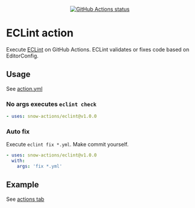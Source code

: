
<p align="center">
  <a href="https://github.com/snow-actions/eclint"><img alt="GitHub Actions status" src="https://github.com/snow-actions/eclint/workflows/ECLint-action/badge.svg"></a>
</p>

# ECLint action

Execute [ECLint](https://github.com/jedmao/eclint) on GitHub Actions.
ECLint validates or fixes code based on EditorConfig.

## Usage

See [action.yml](action.yml)

### No args executes `eclint check`

```yml
- uses: snow-actions/eclint@v1.0.0
```

### Auto fix

Execute `eclint fix *.yml`. Make commit yourself.

```yml
- uses: snow-actions/eclint@v1.0.0
  with:
    args: 'fix *.yml'
```

## Example

See [actions tab](https://github.com/snow-actions/javascript-action/actions)
